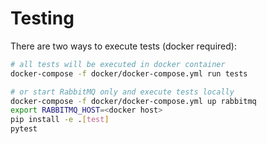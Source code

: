 # Testing

There are two ways to execute tests (docker required):

```bash
# all tests will be executed in docker container
docker-compose -f docker/docker-compose.yml run tests

# or start RabbitMQ only and execute tests locally
docker-compose -f docker/docker-compose.yml up rabbitmq
export RABBITMQ_HOST=<docker host>
pip install -e .[test]
pytest
```
